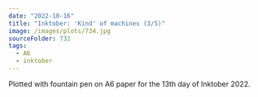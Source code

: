 ```yaml
---
date: "2022-10-16"
title: "Inktober: 'Kind' of machines (3/5)"
image: /images/plots/734.jpg
sourceFolder: 732
tags:
  - A6
  - inktober
---
```


Plotted with fountain pen on A6 paper for the 13th day of Inktober 2022.
